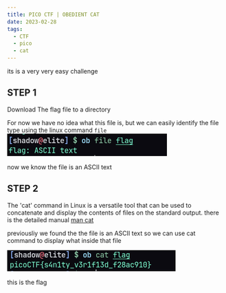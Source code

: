 ```yaml
---
title: PICO CTF | OBEDIENT CAT
date: 2023-02-28
tags:
  - CTF
  - pico
  - cat
---
```


its is a very very easy challenge <!--more-->  

## STEP 1

Download The flag file to a directory

For now we have no idea what this file is, 
but we can easily identify the file type using the linux command `file`
![file](https://raw.githubusercontent.com/shadowelite-sec/blog/main/assets/pico/g1/file.png)

now we know the file is an ASCII text 

## STEP 2

The 'cat' command in Linux is a versatile tool that can be used to concatenate and display the contents of files on the standard output. there is the detailed manual [man cat](https://man7.org/linux/man-pages/man1/cat.1.html)


previousliy we found the the file is an ASCII text so we can use cat command to display what inside that file

![cat](https://raw.githubusercontent.com/shadowelite-sec/blog/main/assets/pico/g1/cat.png)

this is the flag
